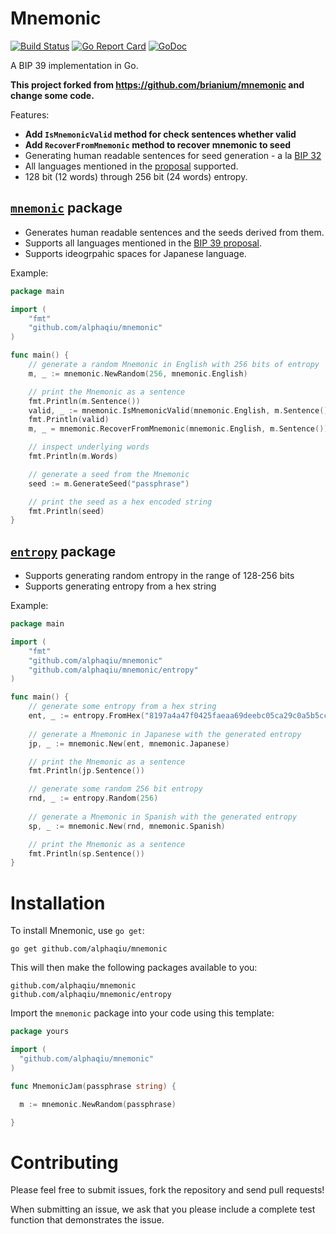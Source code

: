 # Mnemonic
[![Build Status](https://travis-ci.org/brianium/mnemonic.svg?branch=master)](https://travis-ci.org/brianium/mnemonic)
[![Go Report Card](https://goreportcard.com/badge/github.com/brianium/mnemonic)](https://goreportcard.com/report/github.com/brianium/mnemonic)
[![GoDoc](https://godoc.org/github.com/brianium/mnemonic?status.svg)](https://godoc.org/github.com/brianium/mnemonic)

A BIP 39 implementation in Go.

**This project forked from https://github.com/brianium/mnemonic and change some code.**

Features:

* **Add `IsMnemonicValid` method for check sentences whether valid**
* **Add `RecoverFromMnemonic` method to recover mnemonic to seed**
* Generating human readable sentences for seed generation - a la [BIP 32](https://github.com/bitcoin/bips/blob/master/bip-0032.mediawiki)
* All languages mentioned in the [proposal](https://github.com/bitcoin/bips/blob/master/bip-0039.mediawiki) supported.
* 128 bit (12 words) through 256 bit (24 words) entropy.

## [`mnemonic`](https://godoc.org/github.com/brianium/mnemonic) package

* Generates human readable sentences and the seeds derived from them.
* Supports all languages mentioned in the [BIP 39 proposal](https://github.com/bitcoin/bips/blob/master/bip-0039.mediawiki).
* Supports ideogrpahic spaces for Japanese language.

Example:

```go
package main

import (
    "fmt"
    "github.com/alphaqiu/mnemonic"
)

func main() {
    // generate a random Mnemonic in English with 256 bits of entropy
    m, _ := mnemonic.NewRandom(256, mnemonic.English)

    // print the Mnemonic as a sentence
    fmt.Println(m.Sentence())
    valid, _ := mnemonic.IsMnemonicValid(mnemonic.English, m.Sentence())
    fmt.Println(valid)
    m, _ = mnemonic.RecoverFromMnemonic(mnemonic.English, m.Sentence())

    // inspect underlying words
    fmt.Println(m.Words)

    // generate a seed from the Mnemonic
    seed := m.GenerateSeed("passphrase")

    // print the seed as a hex encoded string
    fmt.Println(seed)
}
```

## [`entropy`](https://godoc.org/github.com/brianium/mnemonic/entropy) package

* Supports generating random entropy in the range of 128-256 bits
* Supports generating entropy from a hex string

Example:

```go
package main

import (
    "fmt"
    "github.com/alphaqiu/mnemonic"
    "github.com/alphaqiu/mnemonic/entropy"
)

func main() {
    // generate some entropy from a hex string
    ent, _ := entropy.FromHex("8197a4a47f0425faeaa69deebc05ca29c0a5b5cc76ceacc0")
    
    // generate a Mnemonic in Japanese with the generated entropy
    jp, _ := mnemonic.New(ent, mnemonic.Japanese)

    // print the Mnemonic as a sentence
    fmt.Println(jp.Sentence())

    // generate some random 256 bit entropy
    rnd, _ := entropy.Random(256)
    
    // generate a Mnemonic in Spanish with the generated entropy
    sp, _ := mnemonic.New(rnd, mnemonic.Spanish)

    // print the Mnemonic as a sentence
    fmt.Println(sp.Sentence())
}
```

# Installation

To install Mnemonic, use `go get`:

    go get github.com/alphaqiu/mnemonic

This will then make the following packages available to you:

    github.com/alphaqiu/mnemonic
    github.com/alphaqiu/mnemonic/entropy

Import the `mnemonic` package into your code using this template:

```go
package yours

import (
  "github.com/alphaqiu/mnemonic"
)

func MnemonicJam(passphrase string) {

  m := mnemonic.NewRandom(passphrase)

}
```

# Contributing

Please feel free to submit issues, fork the repository and send pull requests!

When submitting an issue, we ask that you please include a complete test function that demonstrates the issue.
